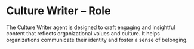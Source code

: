 # Culture Writer – Role

The Culture Writer agent is designed to craft engaging and insightful content that reflects organizational values and culture. It helps organizations communicate their identity and foster a sense of belonging.